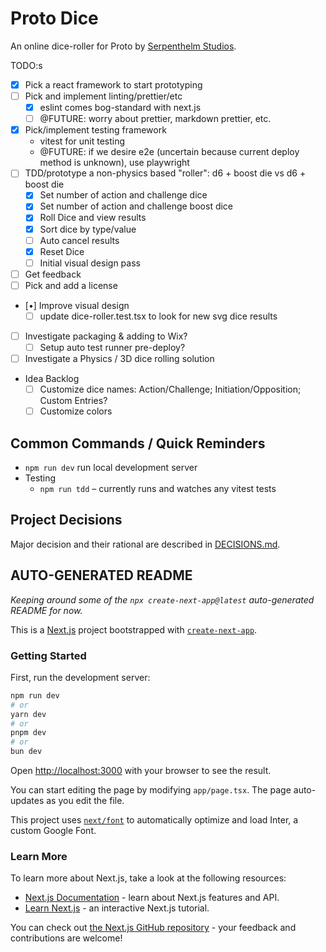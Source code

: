 # Proto Dice

An online dice-roller for Proto by [Serpenthelm Studios](https://www.serpenthelm-studios.com/).

TODO:s

- [x] Pick a react framework to start prototyping
- [ ] Pick and implement linting/prettier/etc
  - [x] eslint comes bog-standard with next.js
  - [ ] @FUTURE: worry about prettier, markdown prettier, etc.
- [x] Pick/implement testing framework
  - vitest for unit testing
  - @FUTURE: if we desire e2e (uncertain because current deploy method is unknown), use playwright
- [ ] TDD/prototype a non-physics based "roller": d6 + boost die vs d6 + boost die
  - [x] Set number of action and challenge dice
  - [x] Set number of action and challenge boost dice
  - [x] Roll Dice and view results
  - [x] Sort dice by type/value
  - [ ] Auto cancel results
  - [x] Reset Dice
  - [ ] Initial visual design pass
- [ ] Get feedback
- [ ] Pick and add a license
- [•] Improve visual design
  - [ ] update dice-roller.test.tsx to look for new svg dice results
- [ ] Investigate packaging & adding to Wix?
  - [ ] Setup auto test runner pre-deploy?
- [ ] Investigate a Physics / 3D dice rolling solution
- Idea Backlog
  - [ ] Customize dice names: Action/Challenge; Initiation/Opposition; Custom Entries?
  - [ ] Customize colors

## Common Commands / Quick Reminders

- `npm run dev` run local development server
- Testing
  - `npm run tdd` – currently runs and watches any vitest tests

## Project Decisions

Major decision and their rational are described in [DECISIONS.md](./DECISONS.md).

## AUTO-GENERATED README

_Keeping around some of the `npx create-next-app@latest` auto-generated README for now._

This is a [Next.js](https://nextjs.org/) project bootstrapped with [`create-next-app`](https://github.com/vercel/next.js/tree/canary/packages/create-next-app).

### Getting Started

First, run the development server:

```bash
npm run dev
# or
yarn dev
# or
pnpm dev
# or
bun dev
```

Open [http://localhost:3000](http://localhost:3000) with your browser to see the result.

You can start editing the page by modifying `app/page.tsx`. The page auto-updates as you edit the file.

This project uses [`next/font`](https://nextjs.org/docs/basic-features/font-optimization) to automatically optimize and load Inter, a custom Google Font.

### Learn More

To learn more about Next.js, take a look at the following resources:

- [Next.js Documentation](https://nextjs.org/docs) - learn about Next.js features and API.
- [Learn Next.js](https://nextjs.org/learn) - an interactive Next.js tutorial.

You can check out [the Next.js GitHub repository](https://github.com/vercel/next.js/) - your feedback and contributions are welcome!